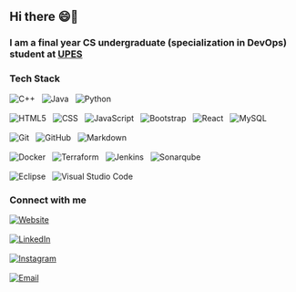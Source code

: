 ## Hi there 😄👋
### I am a final year CS undergraduate (specialization in DevOps) student at <a href="https://www.upes.ac.in/">UPES</a>

### Tech Stack

![C++](https://img.shields.io/badge/-C++-333333?style=flat&logo=C%2B%2B&logoColor=00599C)
&nbsp;
![Java](https://img.shields.io/badge/-Java-333333?style=flat&logo=Java&logoColor=007396)
&nbsp;
![Python](https://img.shields.io/badge/-Python-333333?style=flat&logo=python)
<br/>
<br/>
![HTML5](https://img.shields.io/badge/-HTML5-333333?style=flat&logo=HTML5)
&nbsp;
![CSS](https://img.shields.io/badge/-CSS-333333?style=flat&logo=CSS3&logoColor=1572B6)
&nbsp;
![JavaScript](https://img.shields.io/badge/-JavaScript-333333?style=flat&logo=javascript)
&nbsp;
![Bootstrap](https://img.shields.io/badge/-Bootstrap-333333?style=flat&logo=bootstrap&logoColor=563D7C)
&nbsp;
![React](https://img.shields.io/badge/-React-333333?style=flat&logo=react)
&nbsp;
![MySQL](https://img.shields.io/badge/-MySQL-333333?style=flat&logo=mysql)
<br/>
<br/>
![Git](https://img.shields.io/badge/-Git-333333?style=flat&logo=git)
&nbsp;
![GitHub](https://img.shields.io/badge/-GitHub-333333?style=flat&logo=github)
&nbsp;
![Markdown](https://img.shields.io/badge/-Markdown-333333?style=flat&logo=markdown)
<br/>
<br/>
![Docker](https://img.shields.io/badge/-Docker-333333?style=flat&logo=docker)
&nbsp;
![Terraform](https://img.shields.io/badge/-Terraform-333333?style=flat&logo=terraform)
&nbsp;
![Jenkins](https://img.shields.io/badge/-Jenkins-333333?style=flat&logo=jenkins)
&nbsp;
![Sonarqube](https://img.shields.io/badge/-Sonarqube-333333?style=flat&logo=sonarqube)
<br/>
<br/>
![Eclipse](https://img.shields.io/badge/-Eclipse-333333?style=flat&logo=eclipse-ide&logoColor=2C2255)
&nbsp;
![Visual Studio Code](https://img.shields.io/badge/-Visual%20Studio%20Code-333333?style=flat&logo=visual-studio-code&logoColor=007ACC)
<br/>

### Connect with me


<a href="https://harivanshmathur.netlify.app/"><img alt="Website" src="https://img.shields.io/badge/Website-harivanshmathur.netlify.app-yellow?style=flat-square&logo=google-chrome"></a>
<br/>
<br/>
<a href="https://www.linkedin.com/in/harivanshmathur"><img alt="LinkedIn" src="https://img.shields.io/badge/LinkedIn-Harivansh Mathur-blue?style=flat-square&logo=linkedin"></a>
<br/>
<br/>
<a href="https://www.instagram.com/thisisharivansh/"><img alt="Instagram" src="https://img.shields.io/badge/Instagram-thisisharivansh-blueviolet?style=flat-square&logo=instagram"></a>
<br/>
<br/>
<a href="mailto:mathurharivansh811@gmail.com"><img alt="Email" src="https://img.shields.io/badge/Email-mathurharivansh811@gmail.com-red?style=flat-square&logo=gmail"></a>

